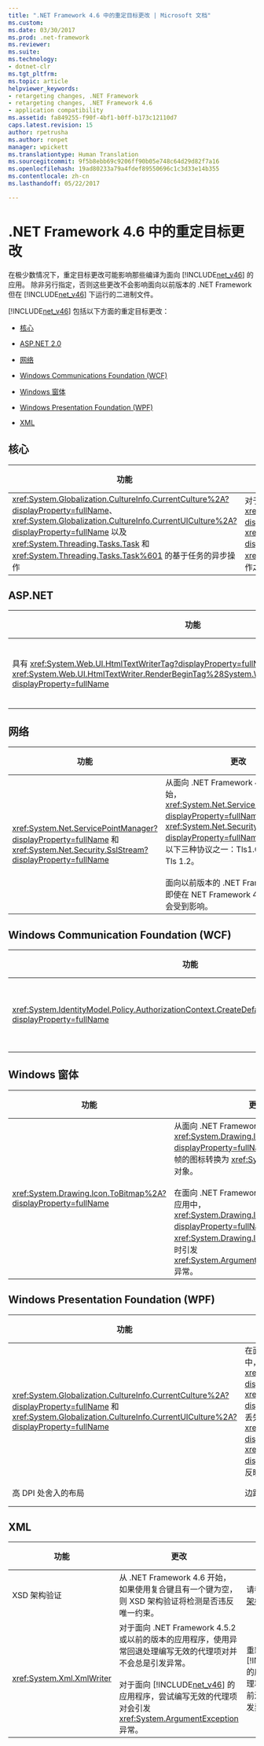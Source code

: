 ```yaml
---
title: ".NET Framework 4.6 中的重定目标更改 | Microsoft 文档"
ms.custom: 
ms.date: 03/30/2017
ms.prod: .net-framework
ms.reviewer: 
ms.suite: 
ms.technology:
- dotnet-clr
ms.tgt_pltfrm: 
ms.topic: article
helpviewer_keywords:
- retargeting changes, .NET Framework
- retargeting changes, .NET Framework 4.6
- application compatibility
ms.assetid: fa849255-f90f-4bf1-b0ff-b173c12110d7
caps.latest.revision: 15
author: rpetrusha
ms.author: ronpet
manager: wpickett
ms.translationtype: Human Translation
ms.sourcegitcommit: 9f5b8ebb69c9206ff90b05e748c64d29d82f7a16
ms.openlocfilehash: 19ad80233a79a4fdef89550696c1c3d33e14b355
ms.contentlocale: zh-cn
ms.lasthandoff: 05/22/2017

---
```

# <a name="retargeting-changes-in-the-net-framework-46"></a>.NET Framework 4.6 中的重定目标更改
在极少数情况下，重定目标更改可能影响那些编译为面向 [!INCLUDE[net_v46](../../../includes/net-v46-md.md)] 的应用。 除非另行指定，否则这些更改不会影响面向以前版本的 .NET Framework 但在 [!INCLUDE[net_v46](../../../includes/net-v46-md.md)] 下运行的二进制文件。  
  
 [!INCLUDE[net_v46](../../../includes/net-v46-md.md)] 包括以下方面的重定目标更改：  
  
-   [核心](#Core)  
  
-   [ASP.NET 2.0](#ASP)  
  
-   [网络](#Net)  
  
-   [Windows Communications Foundation (WCF)](#WCF)  
  
-   [Windows 窗体](#WinForms)  
  
-   [Windows Presentation Foundation (WPF)](#WPF)  
  
-   [XML](#XML)  
  
<a name="Core"></a>   
## <a name="core"></a>核心  
  
|功能|更改|影响|范围|  
|-------------|------------|------------|-----------|  
|<xref:System.Globalization.CultureInfo.CurrentCulture%2A?displayProperty=fullName>、<xref:System.Globalization.CultureInfo.CurrentUICulture%2A?displayProperty=fullName> 以及 <xref:System.Threading.Tasks.Task> 和 <xref:System.Threading.Tasks.Task%601> 的基于任务的异步操作|对于面向 [!INCLUDE[net_v46](../../../includes/net-v46-md.md)] 及更高版本的应用，<xref:System.Globalization.CultureInfo.CurrentCulture%2A?displayProperty=fullName> 和 <xref:System.Globalization.CultureInfo.CurrentUICulture%2A?displayProperty=fullName> 存储在线程的 <xref:System.Threading.ExecutionContext> 中，该线程在异步操作之间流动。|对 <xref:System.Globalization.CultureInfo.CurrentCulture%2A?displayProperty=fullName> 和 <xref:System.Globalization.CultureInfo.CurrentUICulture%2A?displayProperty=fullName> 属性的更改会反映在随后启动的异步任务中。 有关详细信息，请参阅[缓解：区域性和异步操作](../../../docs/framework/migration-guide/mitigation-culture-and-asynchronous-operations.md)。|次要|  
  
<a name="ASP"></a>   
## <a name="aspnet"></a>ASP.NET  
  
|功能|更改|影响|范围|  
|-------------|------------|------------|-----------|  
|具有 <xref:System.Web.UI.HtmlTextWriterTag?displayProperty=fullName> 的 `tagKey` 值的 <xref:System.Web.UI.HtmlTextWriter.RenderBeginTag%28System.Web.UI.HtmlTextWriterTag%29?displayProperty=fullName>|为符合 HTML 标准，<xref:System.Web.UI.HtmlTextWriter.RenderBeginTag%28System.Web.UI.HtmlTextWriterTag%29?displayProperty=fullName> 方法现在 HTML 响应中将 <xref:System.Web.UI.HtmlTextWriterTag?displayProperty=fullName> 呈现为非结束标记。|BR 标记现在会生成一个换行符。 以前，它会生成 2 个换行符。<br /><br /> 依赖于 `<BR>` 标记来生成 2 个换行符的应用，可以通过向具有 <xref:System.Web.UI.HtmlTextWriterTag?displayProperty=fullName> 自变量的 <xref:System.Web.UI.HtmlTextWriter.RenderBeginTag%28System.Web.UI.HtmlTextWriterTag%29?displayProperty=fullName> 方法添加额外调用来还原以前的行为。|次要|  
  
<a name="Net"></a>   
## <a name="networking"></a>网络  
  
|功能|更改|影响|范围|  
|-------------|------------|------------|-----------|  
|<xref:System.Net.ServicePointManager?displayProperty=fullName> 和 <xref:System.Net.Security.SslStream?displayProperty=fullName>|从面向 .NET Framework 4.6 的应用开始，<xref:System.Net.ServicePointManager?displayProperty=fullName> 和 <xref:System.Net.Security.SslStream?displayProperty=fullName> 类可以使用以下三种协议之一：Tls1.0、Tls1.1 或 Tls 1.2。<br /><br /> 面向以前版本的 .NET Framework 的应用即使在 NET Framework 4.6 上运行也不会受到影响。|此更改会影响面向 .NET Framework 4.6 并使用 SSL 与 HTTPS 服务器或与使用以下任何类型的套接字对话的任何应用：<xref:System.Net.Http.HttpClient>、<xref:System.Net.HttpWebRequest><xref:System.Net.FtpWebRequest>、<xref:System.Net.Mail.SmtpClient> 和 <xref:System.Net.Security.SslStream>。  有关详细信息，请参阅[缓解：TLS 协议](../../../docs/framework/migration-guide/mitigation-tls-protocols.md)。|次要|  
  
<a name="WCF"></a>   
## <a name="windows-communications-foundation-wcf"></a>Windows Communication Foundation (WCF)  
  
|功能|更改|影响|范围|  
|-------------|------------|------------|-----------|  
|<xref:System.IdentityModel.Policy.AuthorizationContext.CreateDefaultAuthorizationContext%2A?displayProperty=fullName>|调用具有 `null``authorizationPolicies` 自变量的 <xref:System.IdentityModel.Policy.AuthorizationContext.CreateDefaultAuthorizationContext%28System.Collections.Generic.IList%7BSystem.IdentityModel.Policy.IAuthorizationPolicy%7D%29> 所返回的 <xref:System.IdentityModel.Policy.AuthorizationContext> 实现更改了其在 [!INCLUDE[net_v46](../../../includes/net-v46-md.md)] 中的实现。|在极少数情况下，使用自定义身份验证的 WCF 应用可能会看到行为差异。 如果需要这一旧行为，请参阅[缓解：默认 AuthorizationContext](../../../docs/framework/migration-guide/mitigation-default-authorizationcontext.md)。|次要|  
  
<a name="WinForms"></a>   
## <a name="windows-forms"></a>Windows 窗体  
  
|功能|更改|影响|范围|  
|-------------|------------|------------|-----------|  
|<xref:System.Drawing.Icon.ToBitmap%2A?displayProperty=fullName>|从面向 .NET Framework 4.6 的应用开始，<xref:System.Drawing.Icon.ToBitmap%2A?displayProperty=fullName> 方法成功将带 PNG 帧的图标转换为 <xref:System.Drawing.Bitmap> 对象。<br /><br /> 在面向 .NET Framework 4.5.2 和更早版本的应用中，<xref:System.Drawing.Icon.ToBitmap%2A?displayProperty=fullName> 方法在 <xref:System.Drawing.Icon> 对象具有 PNG 帧时引发 <xref:System.ArgumentOutOfRangeException> 异常。|此更改会影响以下应用：重新编译为面向 .NET Framework 4.6 的应用，以及对在 <xref:System.Drawing.Icon> 对象具有 PNG 帧时引发的 <xref:System.ArgumentOutOfRangeException> 异常提供特殊处理的应用。 如果不需要此行为，配置开关可还原以前的行为。 有关详细信息，请参阅[缓解：图标对象中的 PNG 帧](../../../docs/framework/migration-guide/mitigation-png-frames-in-icon-objects.md)。|次要|  
  
<a name="WPF"></a>   
## <a name="windows-presentation-foundation-wpf"></a>Windows Presentation Foundation (WPF)  
  
|功能|更改|影响|范围|  
|-------------|------------|------------|-----------|  
|<xref:System.Globalization.CultureInfo.CurrentCulture%2A?displayProperty=fullName> 和 <xref:System.Globalization.CultureInfo.CurrentUICulture%2A?displayProperty=fullName>|在面向 .NET Framework 4.6 和 .NET Framework 4.6.1 的应用中，在 <xref:System.Windows.Threading.Dispatcher> 中执行的 <xref:System.Globalization.CultureInfo.CurrentCulture%2A?displayProperty=fullName> 或 <xref:System.Globalization.CultureInfo.CurrentUICulture%2A?displayProperty=fullName> 属性更改，会在调度程序操作结束时丢失。 同样，在调度程序操作外对 <xref:System.Globalization.CultureInfo.CurrentCulture%2A?displayProperty=fullName> 或 <xref:System.Globalization.CultureInfo.CurrentUICulture%2A?displayProperty=fullName> 所做的更改在执行该操作时可能不会反映出来。|对 <xref:System.Globalization.CultureInfo.CurrentCulture%2A?displayProperty=fullName> 和 <xref:System.Globalization.CultureInfo.CurrentUICulture%2A?displayProperty=fullName> 属性的更改可能不会在 WPF UI 回调和 WPF 应用程序中的其他代码之间流动。 有关详细信息，请参阅[缓解：区域性和 WPF 应用中的调度程序操作](../../../docs/framework/migration-guide/mitigation-culture-and-dispatcher-operations-in-wpf-apps.md)。|次要|  
|高 DPI 处舍入的布局|边距舍入的方式以及边框和边框内的背景已更改。|WPF 控件的布局可能稍有变化。 有关详细信息，请参阅[缓解：WPF 布局](../../../docs/framework/migration-guide/mitigation-wpf-layout.md)。|次要|  
  
<a name="XML"></a>   
## <a name="xml"></a>XML  
  
|功能|更改|影响|范围|  
|-------------|------------|------------|-----------|  
|XSD 架构验证|从 .NET Framework 4.6 开始，如果使用复合键且有一个键为空，则 XSD 架构验证将检测是否违反唯一约束。|请参阅[缓解：XML 架构验证](../../../docs/framework/migration-guide/mitigation-xml-schema-validation.md)|次要|  
|<xref:System.Xml.XmlWriter>|对于面向 .NET Framework 4.5.2 或以前的版本的应用程序，使用异常回退处理编写无效的代理项对并不会总是引发异常。<br /><br /> 对于面向 [!INCLUDE[net_v46](../../../includes/net-v46-md.md)] 的应用程序，尝试编写无效的代理项对会引发 <xref:System.ArgumentException> 异常。|重新编译以面向 [!INCLUDE[net_v46](../../../includes/net-v46-md.md)] 的应用与编写无效代理项的应用可能在之前没有引发异常时引发异常。|边缘|
